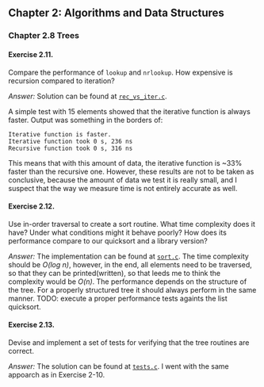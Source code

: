 ## Chapter 2: Algorithms and Data Structures

### Chapter 2.8 Trees

#### Exercise 2.11.
Compare the performance of `lookup` and `nrlookup`. How expensive is recursion compared to iteration?

*Answer:*
Solution can be found at [`rec_vs_iter.c`](rec_vs_iter.c).

A simple test with 15 elements showed that the iterative function is always faster.
Output was something in the borders of:
```
Iterative function is faster.
Iterative function took 0 s, 236 ns
Recursive function took 0 s, 316 ns
```
This means that with this amount of data, the iterative function is ~33% faster than the recursive one.
However, these results are not to be taken as conclusive, because the amount of data we test it is really small,
and I suspect that the way we measure time is not entirely accurate as well.

#### Exercise 2.12.
Use in-order traversal to create a sort routine. What time complexity does it have? 
Under what conditions might it behave poorly? How does its performance compare to our quicksort and a library version?

*Answer:* The implementation can be found at [`sort.c`](sort.c).
The time complexity should be *O(log n)*, however, in the end, all elements need to be traversed, so that
they can be printed(written), so that leeds me to think the complexity would be *O(n)*.
The performance depends on the structure of the tree. For a properly structured tree it should always
perform in the same manner. 
TODO: execute a proper performance tests againts the list quicksort.

#### Exercise 2.13.
Devise and implement a set of tests for verifying that the tree routines are correct.

*Answer:* The solution can be found at [`tests.c`](tests.c). I went with the same appoarch as in Exercise 2-10.